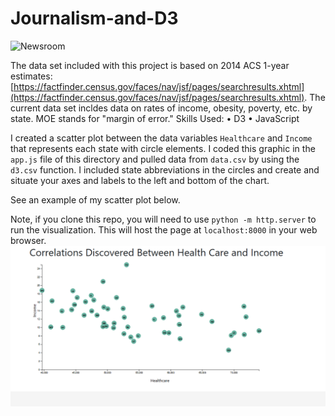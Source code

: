 # Journalism-and-D3

![Newsroom](https://media.giphy.com/media/v2xIous7mnEYg/giphy.gif)

The data set included with this project is based on 2014 ACS 1-year estimates: [https://factfinder.census.gov/faces/nav/jsf/pages/searchresults.xhtml](https://factfinder.census.gov/faces/nav/jsf/pages/searchresults.xhtml). The current data set incldes data on rates of income, obesity, poverty, etc. by state. MOE stands for "margin of error."
Skills Used:
•	D3
•	JavaScript

I created a scatter plot between the data variables `Healthcare` and `Income` that represents each state with circle elements.  I coded this graphic in the `app.js` file of this directory and pulled data from `data.csv` by using the `d3.csv` function. I included state abbreviations in the circles and create and situate your axes and labels to the left and bottom of the chart.

See an example of my scatter plot below.

Note, if you clone this repo, you will need to use `python -m http.server` to run the visualization. This will host the page at `localhost:8000` in your web browser.
![](https://raw.githubusercontent.com/robeaseab/Journalism-and-D3/master/Screenshot_2019-06-25%20D3Times.png)

